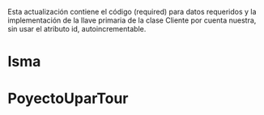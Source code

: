 Esta actualización contiene el código (required) para datos requeridos y la implementación de la llave primaria de la clase Cliente por cuenta nuestra,
sin usar el atributo id, autoincrementable.
# Isma
# PoyectoUparTour
